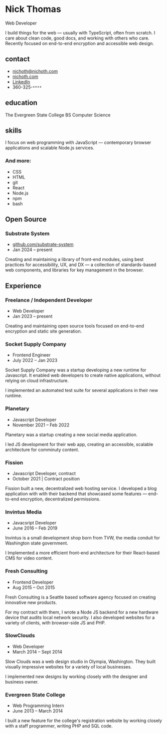# Nick Thomas
Web Developer

<p class="intro">
    I build things for the web &mdash; usually with TypeScript, often
    from scratch. I care about clean code, good docs, and working with
    others who care. Recently focused on end-to-end encryption
    and accessible web design.
</p>

<div class="col-left">

## contact
* nichoth@nichoth.com
* [nichoth.com](https://nichoth.com/)
* [LinkedIn](https://www.linkedin.com/in/nichoth/)
* 360-325-`****`

## education
The Evergreen State College
BS Computer Science

## skills
I focus on web programming with JavaScript &mdash; contemporary browser
applications and scalable Node.js services.

### And more:
* CSS
* HTML
* git
* React
* Node.js
* npm
* bash
</div>

<div class="col-right">

## Open Source

### Substrate System

* [github.com/substrate-system](https://github.com/substrate-system)
* Jan 2024 &ndash; present

Creating and maintaining a library of front-end modules, using best
practices for accessibility, UX, and DX &mdash; a collection of standards-based
web components, and libraries for key management in the browser.

## Experience

### Freelance / Independent Developer
* Web Developer
* Jan 2023 &ndash; present

Creating and maintaining open source tools focused
on end-to-end encryption and static site generation.

### Socket Supply Company
* Frontend Engineer
* July 2022 &ndash; Jan 2023

Socket Supply Company was a startup developing a new runtime for Javascript.
It enabled web developers to create native applications, without
relying on cloud infrastructure.

I implemented an automated test suite for several applications
in their new runtime.

### Planetary
* Javascript Developer
* November 2021 &ndash; Feb 2022

Planetary was a startup creating a new social media application.

I led JS development for their web app, creating an accessible, scalable
architecture for comminuty content.

### Fission
* Javascript Developer, contract
* October 2021 | Contract position

Fission built a new, decentralized web hosting service. I
developed a blog application with with their backend that showcased some
features &mdash; end-to-end encryption, decentralized permissions.

### Invintus Media
* Javacsript Developer
* June 2016 &ndash; Feb 2019

Invintus is a small development shop born from TVW, the media conduit
for Washington state government.

I Implemented a more efficient front-end architecture for their React-based
CMS for video content.

### Fresh Consulting
* Frontend Developer
* Aug 2015 &ndash; Oct 2015

Fresh Consulting is a Seattle based software agency focused
on creating innovative new products.

For my contract with them, I wrote a Node JS backend for a new hardware
device that audits local network security. I also developed websites for a
variety of clients, with browser-side JS and PHP.

### SlowClouds
* Web Developer
* March 2014 &ndash; Sept 2014

Slow Clouds was a web design studio in Olympia, Washington. They built visually
impressive websites for a variety of local businesses.

I implemented new designs by working closely with the designer and
business owner.

### Evergreen State College
* Web Programming Intern
* June 2013 &ndash; March 2014

I built a new feature for the college's registration website by working closely
with a staff programmer, writing PHP and SQL code.
</div>
